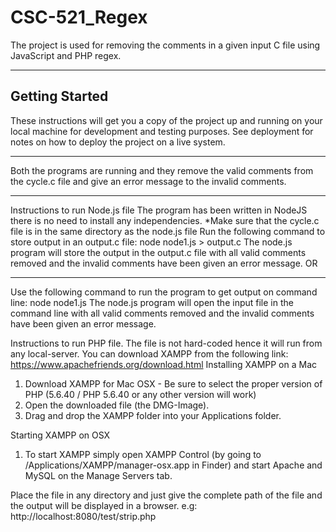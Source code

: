 # CSC-521_Regex

The project is used for removing the comments in a given input C file using JavaScript and PHP regex.
________________________________________________________________________________________
## Getting Started
These instructions will get you a copy of the project up and running on your local machine for development and testing purposes. See deployment for notes on how to deploy the project on a live system.
______________________________________________________________________________
Both the programs are running and they remove the valid comments from the cycle.c file and give an error message to the invalid comments.
______________________________________________________________________________
Instructions to run Node.js file
The program has been written in NodeJS there is no need to install any independencies.
*Make sure that the cycle.c file is in the same directory as the node.js file
Run the following command to store output in an output.c file:
node node1.js > output.c
The node.js program will store the output in the output.c file with all valid comments removed and the invalid comments have been given an error message.
					OR
_____________________________________________________________________________
Use the following command to run the program to get output on command line:
node node1.js
The node.js program will open the input file in the command line with all valid comments removed and the invalid comments have been given an error message.
 
Instructions to run PHP file.
The file is not hard-coded hence it will run from any local-server.
You can download XAMPP from the following link:
https://www.apachefriends.org/download.html
Installing XAMPP on a Mac
1.	Download XAMPP for Mac OSX - Be sure to select the proper version of PHP (5.6.40 / PHP 5.6.40 or any other version will work)
2.	Open the downloaded file (the DMG-Image).
3.	Drag and drop the XAMPP folder into your Applications folder.
 

Starting XAMPP on OSX
1.	To start XAMPP simply open XAMPP Control (by going to /Applications/XAMPP/manager-osx.app in Finder) and start Apache and MySQL on the Manage Servers tab.
 
Place the file in any directory and just give the complete path of the file and the output will be displayed in a browser.
e.g: http://localhost:8080/test/strip.php


 
 

 
 
